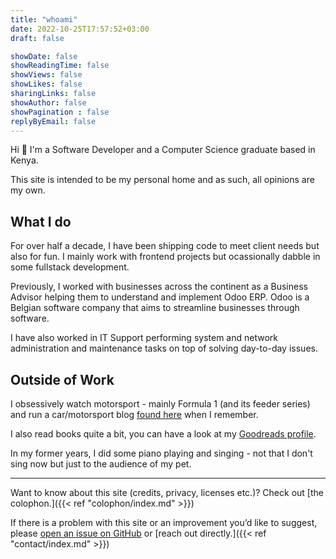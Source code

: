 ```yaml
---
title: "whoami"
date: 2022-10-25T17:57:52+03:00
draft: false

showDate: false
showReadingTime: false
showViews: false
showLikes: false
sharingLinks: false
showAuthor: false
showPagination : false
replyByEmail: false
---
```


Hi 👋 I'm a Software Developer and a Computer Science graduate based in Kenya. 

This site is intended to be my personal home and as such, all opinions are my own. 

## What I do

For over half a decade, I have been shipping code to meet client needs but also for fun. I mainly work with frontend projects but ocassionally dabble in some fullstack development.

Previously, I worked with businesses across the continent as a Business Advisor helping them to understand and implement Odoo ERP. Odoo is a Belgian software company that aims to streamline businesses through software.

I have also worked in IT Support performing system and network administration and maintenance tasks on top of solving day-to-day issues.

## Outside of Work

I obsessively watch motorsport - mainly Formula 1 (and its feeder series) and run a car/motorsport blog [found here](https://auto.insidemordecai.com/) when I remember.

I also read books quite a bit, you can have a look at my [Goodreads profile](https://www.goodreads.com/insidemordecai/).

In my former years, I did some piano playing and singing - not that I don't sing now but just to the audience of my pet.

***

Want to know about this site (credits, privacy, licenses etc.)? Check out [the colophon.]({{< ref "colophon/index.md" >}})

If there is a problem with this site or an improvement you’d like to suggest, please [open an issue on GitHub](https://github.com/insidemordecai/insidemordecai.com/issues) or [reach out directly.]({{< ref "contact/index.md" >}})
